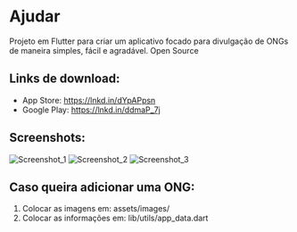 # Ajudar

Projeto em Flutter para criar um aplicativo focado para divulgação de ONGs de maneira simples, fácil e agradável.
Open Source

## Links de download:
- App Store: https://lnkd.in/dYpAPpsn
- Google Play: https://lnkd.in/ddmaP_7j

## Screenshots:
![Screenshot_1](https://user-images.githubusercontent.com/84475955/197916004-b7a92309-7406-45e7-9e5d-0ff92a641fd9.PNG)
![Screenshot_2](https://user-images.githubusercontent.com/84475955/197916017-9557f828-d465-45b3-933e-a6a498f9be4a.png)
![Screenshot_3](https://user-images.githubusercontent.com/84475955/197915888-97dbd1c0-978b-4ae1-adc2-1df53e607cdd.png)

## Caso queira adicionar uma ONG:
1. Colocar as imagens em: assets/images/
2. Colocar as informações em: lib/utils/app_data.dart
